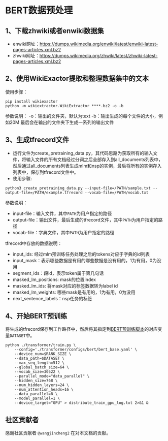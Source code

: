 # BERT数据预处理

## 1、下载zhwiki或者enwiki数据集
- enwiki网址：https://dumps.wikimedia.org/enwiki/latest/enwiki-latest-pages-articles.xml.bz2
- zhwiki网址：https://dumps.wikimedia.org/zhwiki/latest/zhwiki-latest-pages-articles.xml.bz2

## 2、使用WikiExactor提取和整理数据集中的文本
使用步骤：

```commandline
pip install wikiexactor
python -m wikiextractor.WikiExtractor ****.bz2 -o -b
```

参数说明：
    -o：输出的文件夹，默认为text
    -b：输出生成的每个文件的大小，例如20M
最后会在输出的文件夹下生成一系列的输出文件

## 3、生成tfrecord文件
- 运行文件为create_pretraining_data.py，其代码思路为获取所有的输入文件，将输入文件的所有文档经过分词之后全部存入到all_documents列表中，然后通过all_documents列表生成mlm和nsp的实例，最后将所有的实例存入列表中，保存到tfrecord文件中。
- 使用步骤:
```commandline
python3 create_pretraining_data.py --input-file=/PATH/sample.txt --output-file=/PATH/example.tfrecord --vocab-file=/PATH/vocab.txt
```

参数说明：
- input-file：输入文件，其中`PATH`为用户指定的路径
- output-file：输出文件，最后生成的tfrecord文件，其中`PATH`为用户指定的路径
- vocab-file：字典文件，其中`PATH`为用户指定的路径

tfrecord中存放的数据说明：
- input_ids: 经过mlm预训练任务处理之后的tokens对应于字典的id列表
- input_mask：表示哪些数据是有用的哪些数据是没有用的，1为有用，0为没用
- segment_ids：段id，表示token属于第几句话
- masked_lm_positions: mask的位置index
- masked_lm_ids: 将mask对应的标签数据转为label id
- masked_lm_weights: 哪些mask是有用的，1为有用，0为没用
- next_sentence_labels：nsp任务的标签

## 4、开始BERT预训练

将生成的tfrecord保存到工作路径中，然后将其指定到[BERT预训练脚本](https://gitee.com/mindspore/transformer/blob/master/examples/pretrain/pretrain_bert_distributed.sh)的对应变量`DATASET`中。
```
python ./transformer/train.py \
    --config='./transformer/configs/bert/bert_base.yaml' \
    --device_num=$RANK_SIZE \
    --data_path=$DATASET \
    --max_seq_length=512 \
    --global_batch_size=64 \
    --vocab_size=30522 \
    --parallel_mode="data_parallel" \
    --hidden_size=768 \
    --num_hidden_layers=24 \
    --num_attention_heads=16 \
    --data_parallel=8 \
    --model_parallel=1 \
    --device_target="GPU" > distribute_train_gpu_log.txt 2>&1 &
```

## 社区贡献者
感谢社区贡献者 `@wangjincheng2` 在对本文档的贡献。